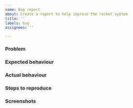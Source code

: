 ```yaml
---
name: Bug report
about: Create a report to help improve the rocket system
title: ''
labels: bug
assignees: ''

---
```


### Problem

### Expected behaviour

### Actual behaviour

### Steps to reproduce

### Screenshots
